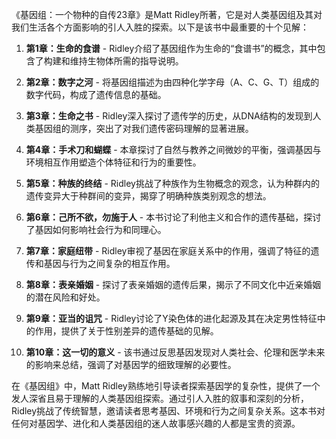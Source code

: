 《基因组：一个物种的自传23章》是Matt Ridley所著，它是对人类基因组及其对我们生活各个方面影响的引人入胜的探索。以下是该书中最重要的十个见解：

1. **第1章：生命的食谱** - Ridley介绍了基因组作为生命的“食谱书”的概念，其中包含了构建和维持生物体所需的指导说明。

2. **第2章：数字之河** - 将基因组描述为由四种化学字母（A、C、G、T）组成的数字代码，构成了遗传信息的基础。

3. **第3章：生命之书** - Ridley深入探讨了遗传学的历史，从DNA结构的发现到人类基因组的测序，突出了对我们遗传密码理解的显著进展。

4. **第4章：手术刀和蝴蝶** - 本章探讨了自然与教养之间微妙的平衡，强调基因与环境相互作用塑造个体特征和行为的重要性。

5. **第5章：种族的终结** - Ridley挑战了种族作为生物概念的观念，认为种群内的遗传变异大于种群间的变异，揭穿了明确种族类别观念的想法。

6. **第6章：己所不欲，勿施于人** - 本书讨论了利他主义和合作的遗传基础，探讨了基因如何影响社会行为和同理心。

7. **第7章：家庭纽带** - Ridley审视了基因在家庭关系中的作用，强调了特征的遗传和基因与行为之间复杂的相互作用。

8. **第8章：表亲婚姻** - 探讨了表亲婚姻的遗传后果，揭示了不同文化中近亲婚姻的潜在风险和好处。

9. **第9章：亚当的诅咒** - Ridley讨论了Y染色体的进化起源及其在决定男性特征中的作用，提供了关于性别差异的遗传基础的见解。

10. **第10章：这一切的意义** - 该书通过反思基因发现对人类社会、伦理和医学未来的影响来总结，强调了对基因学的细致理解的必要性。

在《基因组》中，Matt Ridley熟练地引导读者探索基因学的复杂性，提供了一个发人深省且易于理解的人类基因组探索。通过引人入胜的叙事和深刻的分析，Ridley挑战了传统智慧，邀请读者思考基因、环境和行为之间复杂关系。这本书对任何对基因学、进化和人类基因组的迷人故事感兴趣的人都是宝贵的资源。